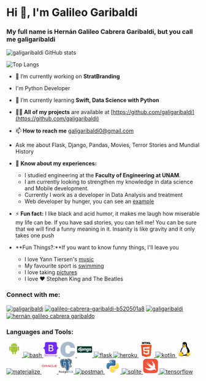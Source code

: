 <h1 align="left">Hi 👋, I'm Galileo Garibaldi</h1>
<h3 align="left">My full name is Hernán Galileo Cabrera Garibaldi, but you call me galigaribaldi</h3>

![galigaribaldi GitHub stats](https://github-readme-stats.vercel.app/api?username=galigaribaldi&show_icons=true&theme=radical)

![Top Langs](https://github-readme-stats.vercel.app/api/top-langs/?username=galigaribaldi&layout=compact)

- 🔭 I’m currently working on **StratBranding**
- I'm Python Developer
- 🌱 I’m currently learning **Swift, Data Science with Python**
- 👨‍💻 **All of my projects** are available at [https://github.com/galigaribaldi](https://github.com/galigaribaldi)
- 📫 **How to reach me** galigaribaldi0@gmail.com
- Ask me about Flask, Django, Pandas, Movies, Terror Stories and Mundial History
- 📄 **Know about my experiences:**
  -  I studied engineering at the **Faculty of Engineering at UNAM**. 
  - I am currently looking to strengthen my knowledge in data science and Mobile development.
  - Currently I work as a developer in Data Analysis and treatment
  - Web developer by hunger, you can see an [example](http://coneyotl.herokuapp.com/)

- ⚡ **Fun fact:** I like black and acid humor, it makes me laugh how miserable my life can be. If you have sad stories, you can tell me! You can be sure that we will find a funny meaning in it. Insanity is like gravity and it only takes one push
- **Fun Things?:**If you want to know funny things, I'll leave you
  - I love Yann Tiersen's [music](https://youtu.be/TcEacpB5wFw)
  - My favourite sport is [swimming](https://youtu.be/rnCMjHtKbEQ)
  - I love taking [pictures](https://www.instagram.com/p/BvWSHYCgm0y/?utm_source=ig_web_copy_link)
  - I love ❤️ Stephen King and The Beatles 

<h3 align="left">Connect with me:</h3>
<p align="left"><a href="https://dev.to/galigaribaldi" target="blank"><img align="center" src="https://cdn.jsdelivr.net/npm/simple-icons@3.0.1/icons/dev-dot-to.svg" alt="galigaribaldi" height="30" width="40" /></a> <a href="https://linkedin.com/in/galileo-cabrera-garibaldi-b520501a8" target="blank"><img align="center" src="https://cdn.jsdelivr.net/npm/simple-icons@3.0.1/icons/linkedin.svg" alt="galileo-cabrera-garibaldi-b520501a8" height="30" width="40" /></a> <a href="https://instagram.com/galigaribaldi" target="blank"><img align="center" src="https://cdn.jsdelivr.net/npm/simple-icons@3.0.1/icons/instagram.svg" alt="galigaribaldi" height="30" width="40" /></a> <a href="https://www.youtube.com/c/hernán galileo cabrera garibaldo" target="blank"><img align="center" src="https://cdn.jsdelivr.net/npm/simple-icons@3.0.1/icons/youtube.svg" alt="hernán galileo cabrera garibaldo" height="30" width="40" /></a> </p>




<h3 align="left">Languages and Tools:</h3>
<p align="left"> <a href="https://developer.android.com" target="_blank"> <img src="https://raw.githubusercontent.com/devicons/devicon/master/icons/android/android-original-wordmark.svg" alt="android" width="40" height="40"/> </a> <a href="https://www.gnu.org/software/bash/" target="_blank"> <img src="https://www.vectorlogo.zone/logos/gnu_bash/gnu_bash-icon.svg" alt="bash" width="40" height="40"/> </a> <a href="https://getbootstrap.com" target="_blank"> <img src="https://raw.githubusercontent.com/devicons/devicon/master/icons/bootstrap/bootstrap-plain-wordmark.svg" alt="bootstrap" width="40" height="40"/> </a> <a href="https://www.cprogramming.com/" target="_blank"> <img src="https://raw.githubusercontent.com/devicons/devicon/master/icons/c/c-original.svg" alt="c" width="40" height="40"/> </a> <a href="https://www.djangoproject.com/" target="_blank"> <img src="https://raw.githubusercontent.com/devicons/devicon/master/icons/django/django-original.svg" alt="django" width="40" height="40"/> </a> <a href="https://flask.palletsprojects.com/" target="_blank"> <img src="https://www.vectorlogo.zone/logos/pocoo_flask/pocoo_flask-icon.svg" alt="flask" width="40" height="40"/> </a> <a href="https://heroku.com" target="_blank"> <img src="https://www.vectorlogo.zone/logos/heroku/heroku-icon.svg" alt="heroku" width="40" height="40"/> </a> <a href="https://www.w3.org/html/" target="_blank"> <img src="https://raw.githubusercontent.com/devicons/devicon/master/icons/html5/html5-original-wordmark.svg" alt="html5" width="40" height="40"/> </a> <a href="https://kotlinlang.org" target="_blank"> <img src="https://www.vectorlogo.zone/logos/kotlinlang/kotlinlang-icon.svg" alt="kotlin" width="40" height="40"/> </a> <a href="https://www.linux.org/" target="_blank"> <img src="https://raw.githubusercontent.com/devicons/devicon/master/icons/linux/linux-original.svg" alt="linux" width="40" height="40"/> </a> <a href="https://materializecss.com/" target="_blank"> <img src="https://raw.githubusercontent.com/prplx/svg-logos/5585531d45d294869c4eaab4d7cf2e9c167710a9/svg/materialize.svg" alt="materialize" width="40" height="40"/> </a> <a href="https://www.oracle.com/" target="_blank"> <img src="https://raw.githubusercontent.com/devicons/devicon/master/icons/oracle/oracle-original.svg" alt="oracle" width="40" height="40"/> </a> <a href="https://www.postgresql.org" target="_blank"> <img src="https://raw.githubusercontent.com/devicons/devicon/master/icons/postgresql/postgresql-original-wordmark.svg" alt="postgresql" width="40" height="40"/> </a> <a href="https://postman.com" target="_blank"> <img src="https://www.vectorlogo.zone/logos/getpostman/getpostman-icon.svg" alt="postman" width="40" height="40"/> </a> <a href="https://www.python.org" target="_blank"> <img src="https://raw.githubusercontent.com/devicons/devicon/master/icons/python/python-original.svg" alt="python" width="40" height="40"/> </a> <a href="https://www.sqlite.org/" target="_blank"> <img src="https://www.vectorlogo.zone/logos/sqlite/sqlite-icon.svg" alt="sqlite" width="40" height="40"/> </a> <a href="https://developer.apple.com/swift/" target="_blank"> <img src="https://raw.githubusercontent.com/devicons/devicon/master/icons/swift/swift-original.svg" alt="swift" width="40" height="40"/> </a> <a href="https://www.tensorflow.org" target="_blank"> <img src="https://www.vectorlogo.zone/logos/tensorflow/tensorflow-icon.svg" alt="tensorflow" width="40" height="40"/> </a> </p>

